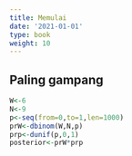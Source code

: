 ```yaml
---
title: Memulai
date: '2021-01-01'
type: book
weight: 10
---
```


## Paling gampang

```r
W<-6
N<-9
p<-seq(from=0,to=1,len=1000)
prW<-dbinom(W,N,p)
prp<-dunif(p,0,1)
posterior<-prW*prp
```